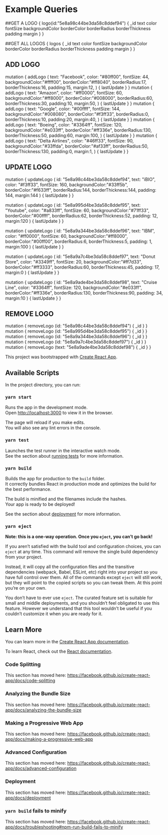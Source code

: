 # Example Queries 
##GET A LOGO
{
  logo(id:"5e8a98c44be3da58c8ddef94") {
    _id
    text
    color
    fontSize
    backgroundColor
    borderColor
    borderRadius
    borderThickness
    padding
    margin
  }
}

##GET ALL LOGOS
{
  logos {
      _id
      text
      color
      fontSize
      backgroundColor
      borderColor
      borderRadius
      borderThickness
      padding
      margin
  }
}

## ADD LOGO
mutation {
  addLogo (
    text: "Facebook",
    color: "#80ff00",
    fontSize: 44,
    backgroundColor:"#ffff00",
    borderColor:"#ff8040",
    borderRadius:17,
    borderThickness:16,
    padding:15,
    margin:12,
  ) {
    lastUpdate
  }
}
mutation {
  addLogo (
    text: "Amazon",
    color: "#ff0000",
    fontSize: 60,
    backgroundColor:"#ff8000",
    borderColor:"#008000",
    borderRadius:60,
    borderThickness:30,
    padding:10,
    margin:50,
  ) {
    lastUpdate
  }
}
mutation {
  addLogo (
    text: "Google",
    color: "#00ffff",
    fontSize: 144,
    backgroundColor:"#008080",
    borderColor:"#f3ff33",
    borderRadius:0,
    borderThickness:10,
    padding:20,
    margin:40,
  ) {
    lastUpdate
  }
}
mutation {
  addLogo (
    text: "Boeing",
    color: "#3364ff",
    fontSize: 120,
    backgroundColor:"#e033ff",
    borderColor:"#ff336e",
    borderRadius:130,
    borderThickness:50,
    padding:60,
    margin:100,
  ) {
    lastUpdate
  }
}
mutation {
  addLogo (
    text: "Delta Airlines",
    color: "#46ff33",
    fontSize: 90,
    backgroundColor:"#33ffda",
    borderColor:"#af33ff",
    borderRadius:50,
    borderThickness:130,
    padding:0,
    margin:1,
  ) {
    lastUpdate
  }
}
## UPDATE LOGO
mutation {
  updateLogo (
    id: "5e8a98c44be3da58c8ddef94",
    text: "iBIO",
    color: "#f3ff33",
    fontSize: 160,
    backgroundColor:"#33ff5b",
    borderColor:"#f633ff",
    borderRadius:144,
    borderThickness:144,
    padding: 144,
    margin:144
  ) {
    lastUpdate
  }
}

mutation {
  updateLogo (
    id: "5e8a995d4be3da58c8ddef95",
    text: "Youtube",
    color: "#a833ff",
    fontSize: 60,
    backgroundColor:"#71ff33",
    borderColor:"#00ffff",
    borderRadius:62,
    borderThickness:52,
    padding: 12,
    margin:120
  ) {
    lastUpdate
  }
}

mutation {
  updateLogo (
    id: "5e8a9a344be3da58c8ddef96",
    text: "IBM",
    color: "#ff0000",
    fontSize: 60,
    backgroundColor:"#ff8000",
    borderColor:"#00ff00",
    borderRadius:6,
    borderThickness:5,
    padding: 1,
    margin:100
  ) {
    lastUpdate
  }
}

mutation {
  updateLogo (
    id: "5e8a9a7c4be3da58c8ddef97",
    text: "Donut Store",
    color: "#3349ff",
    fontSize: 20,
    backgroundColor:"#ff7d33",
    borderColor:"#ff3333",
    borderRadius:60,
    borderThickness:45,
    padding: 17,
    margin:0
  ) {
    lastUpdate
  }
}

mutation {
  updateLogo (
    id: "5e8a9ade4be3da58c8ddef98",
    text: "Cruise Line",
    color: "#3364ff",
    fontSize: 120,
    backgroundColor:"#e033ff",
    borderColor:"#ff336e",
    borderRadius:130,
    borderThickness:90,
    padding: 34,
    margin:10
  ) {
    lastUpdate
  }
}

## REMOVE LOGO
mutation {
  removeLogo (id: "5e8a98c44be3da58c8ddef94") {
    _id
  }
}
mutation {
  removeLogo (id: "5e8a995d4be3da58c8ddef95") {
    _id
  }
}
mutation {
  removeLogo (id: "5e8a9a344be3da58c8ddef96") {
    _id
  }
}
mutation {
  removeLogo (id: "5e8a9a7c4be3da58c8ddef97") {
    _id
  }
}
mutation {
  removeLogo (text: "5e8a9ade4be3da58c8ddef98") {
    _id
  }
}



This project was bootstrapped with [Create React App](https://github.com/facebook/create-react-app).

## Available Scripts

In the project directory, you can run:

### `yarn start`

Runs the app in the development mode.<br />
Open [http://localhost:3000](http://localhost:3000) to view it in the browser.

The page will reload if you make edits.<br />
You will also see any lint errors in the console.

### `yarn test`

Launches the test runner in the interactive watch mode.<br />
See the section about [running tests](https://facebook.github.io/create-react-app/docs/running-tests) for more information.

### `yarn build`

Builds the app for production to the `build` folder.<br />
It correctly bundles React in production mode and optimizes the build for the best performance.

The build is minified and the filenames include the hashes.<br />
Your app is ready to be deployed!

See the section about [deployment](https://facebook.github.io/create-react-app/docs/deployment) for more information.

### `yarn eject`

**Note: this is a one-way operation. Once you `eject`, you can’t go back!**

If you aren’t satisfied with the build tool and configuration choices, you can `eject` at any time. This command will remove the single build dependency from your project.

Instead, it will copy all the configuration files and the transitive dependencies (webpack, Babel, ESLint, etc) right into your project so you have full control over them. All of the commands except `eject` will still work, but they will point to the copied scripts so you can tweak them. At this point you’re on your own.

You don’t have to ever use `eject`. The curated feature set is suitable for small and middle deployments, and you shouldn’t feel obligated to use this feature. However we understand that this tool wouldn’t be useful if you couldn’t customize it when you are ready for it.

## Learn More

You can learn more in the [Create React App documentation](https://facebook.github.io/create-react-app/docs/getting-started).

To learn React, check out the [React documentation](https://reactjs.org/).

### Code Splitting

This section has moved here: https://facebook.github.io/create-react-app/docs/code-splitting

### Analyzing the Bundle Size

This section has moved here: https://facebook.github.io/create-react-app/docs/analyzing-the-bundle-size

### Making a Progressive Web App

This section has moved here: https://facebook.github.io/create-react-app/docs/making-a-progressive-web-app

### Advanced Configuration

This section has moved here: https://facebook.github.io/create-react-app/docs/advanced-configuration

### Deployment

This section has moved here: https://facebook.github.io/create-react-app/docs/deployment

### `yarn build` fails to minify

This section has moved here: https://facebook.github.io/create-react-app/docs/troubleshooting#npm-run-build-fails-to-minify



